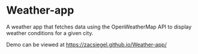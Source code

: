 # Weather-app
A weather app that fetches data using the OpenWeatherMap API to display weather conditions for a given city.

Demo can be viewed at https://zacsiegel.github.io/Weather-app/
